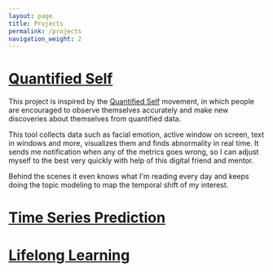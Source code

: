 ```yaml
---
layout: page
title: Projects
permalink: /projects
navigation_weight: 2
---
```


# [Quantified Self](https://ai.eastonlee.com/status)

This project is inspired by the [Quantified Self](http://quantifiedself.com/) movement, in which people are encouraged to observe themselves accurately and make new discoveries about themselves from quantified data.

This tool collects data such as facial emotion, active window on screen, text in windows and more, visualizes them and finds abnormality in real time. It sends me notification when any of the metrics goes wrong, so I can adjust myself to the best very quickly with help of this digital friend and mentor.

Behind the scenes it even knows what I'm reading every day and keeps doing the topic modeling to map the temporal shift of my interest.

# [Time Series Prediction](https://ai.eastonlee.com/prediction)

# [Lifelong Learning](/learning)